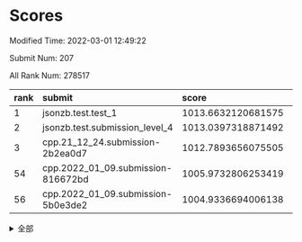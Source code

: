 # Scores

Modified Time: 2022-03-01 12:49:22

Submit Num: 207

All Rank Num: 278517

| rank |               submit               |       score        |       sigma        | pk_num |
| :--- | :--------------------------------- | :----------------- | :----------------- | :----- |
| 1    | jsonzb.test.test_1                 | 1013.6632120681575 | 0.7904086462426824 | 5378   |
| 2    | jsonzb.test.submission_level_4     | 1013.0397318871492 | 0.8198812903979859 | 5381   |
| 3    | cpp.21_12_24.submission-2b2ea0d7   | 1012.7893656075505 | 0.7832023283898781 | 5382   |
| 54   | cpp.2022_01_09.submission-816672bd | 1005.9732806253419 | 0.7064173317721661 | 5382   |
| 56   | cpp.2022_01_09.submission-5b0e3de2 | 1004.9336694006138 | 0.71879877885219   | 5383   |


<details>
<summary>全部</summary>

| rank |                 submit                 |       score        |       sigma        | pk_num |
| :--- | :------------------------------------- | :----------------- | :----------------- | :----- |
| 1    | jsonzb.test.test_1                     | 1013.6632120681575 | 0.7904086462426824 | 5378   |
| 2    | jsonzb.test.submission_level_4         | 1013.0397318871492 | 0.8198812903979859 | 5381   |
| 3    | cpp.21_12_24.submission-2b2ea0d7       | 1012.7893656075505 | 0.7832023283898781 | 5382   |
| 4    | gobigger.level_3.submission_level_3_29 | 1012.319680922627  | 0.7895789076539685 | 5381   |
| 5    | gobigger.level_3.submission_level_3_2  | 1011.5780336978145 | 0.7881553711331538 | 5377   |
| 6    | gobigger.level_3.submission_level_3_25 | 1011.555070924014  | 0.7714881168863591 | 5387   |
| 7    | gobigger.level_3.submission_level_3_18 | 1011.2433434014501 | 0.7552277717392992 | 5379   |
| 8    | gobigger.level_3.submission_level_3_24 | 1011.2269047687553 | 0.7724706176606563 | 5379   |
| 9    | gobigger.level_3.submission_level_3_43 | 1011.155384640858  | 0.785186938294661  | 5382   |
| 10   | gobigger.level_3.submission_level_3_10 | 1011.0958356112938 | 0.7673151007188507 | 5387   |
| 11   | gobigger.level_3.submission_level_3_5  | 1011.0368254661968 | 0.7915312152492301 | 5380   |
| 12   | gobigger.level_3.submission_level_3_7  | 1010.9345764061305 | 0.7738175821936334 | 5381   |
| 13   | gobigger.level_3.submission_level_3_15 | 1010.924697951805  | 0.7898633244240139 | 5385   |
| 14   | gobigger.level_3.submission_level_3_28 | 1010.8944402440859 | 0.7903985774487319 | 5379   |
| 15   | gobigger.level_3.submission_level_3_27 | 1010.8461545528193 | 0.761236809506187  | 5383   |
| 16   | gobigger.level_3.submission_level_3_13 | 1010.8294256128709 | 0.7735134927304718 | 5380   |
| 17   | gobigger.level_3.submission_level_3_44 | 1010.768113231975  | 0.7540906554639711 | 5384   |
| 18   | gobigger.level_3.submission_level_3_38 | 1010.7523026997693 | 0.7663260135187328 | 5380   |
| 19   | gobigger.level_3.submission_level_3_23 | 1010.6474079482138 | 0.7515456075854294 | 5382   |
| 20   | gobigger.level_3.submission_level_3_48 | 1010.6438249664284 | 0.7591540875502759 | 5380   |
| 21   | gobigger.level_3.submission_level_3_42 | 1010.4784959880177 | 0.7747412581371687 | 5381   |
| 22   | gobigger.level_3.submission_level_3_34 | 1010.4543867471707 | 0.7350537901763347 | 5382   |
| 23   | gobigger.level_3.submission_level_3_1  | 1010.42637402692   | 0.7514095071612992 | 5381   |
| 24   | gobigger.level_3.submission_level_3_14 | 1010.2836602353215 | 0.7688925901707306 | 5385   |
| 25   | gobigger.level_3.submission_level_3_4  | 1010.2213903374702 | 0.7639627679384177 | 5380   |
| 26   | gobigger.level_3.submission_level_3_39 | 1010.1810619047493 | 0.7409727884096223 | 5386   |
| 27   | gobigger.level_3.submission_level_3_40 | 1010.1624930811488 | 0.7552984558249881 | 5383   |
| 28   | gobigger.level_3.submission_level_3_12 | 1010.1188719829805 | 0.730461053247384  | 5384   |
| 29   | gobigger.level_3.submission_level_3_41 | 1010.0187087720298 | 0.7485821435652619 | 5383   |
| 30   | gobigger.level_3.submission_level_3_32 | 1009.9435358571398 | 0.7502129410252006 | 5383   |
| 31   | gobigger.level_3.submission_level_3_16 | 1009.9177068352716 | 0.7790308827248031 | 5385   |
| 32   | gobigger.level_3.submission_level_3_33 | 1009.9175097291411 | 0.778410897924057  | 5387   |
| 33   | gobigger.level_3.submission_level_3_36 | 1009.8392903518225 | 0.7605788945976385 | 5383   |
| 34   | gobigger.level_3.submission_level_3_6  | 1009.8266702470478 | 0.7373589060731515 | 5383   |
| 35   | gobigger.level_3.submission_level_3_35 | 1009.7450285441092 | 0.7578051810088667 | 5381   |
| 36   | gobigger.level_3.submission_level_3_17 | 1009.5895499559384 | 0.7495744714072123 | 5383   |
| 37   | gobigger.level_3.submission_level_3_49 | 1009.5509001873722 | 0.7620355145362929 | 5383   |
| 38   | gobigger.level_3.submission_level_3_46 | 1009.4703202929823 | 0.7579013535773937 | 5384   |
| 39   | gobigger.level_3.submission_level_3_31 | 1009.4097254087749 | 0.7332459391934121 | 5381   |
| 40   | gobigger.level_3.submission_level_3_20 | 1009.3582714050773 | 0.7604447648697735 | 5383   |
| 41   | gobigger.level_3.submission_level_3_47 | 1009.3449092106842 | 0.7462830118246939 | 5379   |
| 42   | gobigger.level_3.submission_level_3_19 | 1009.3320744607644 | 0.7442748483584811 | 5379   |
| 43   | gobigger.level_3.submission_level_3_37 | 1009.3315422937352 | 0.7436043256370259 | 5380   |
| 44   | gobigger.level_3.submission_level_3_0  | 1009.268064880139  | 0.7622938007762706 | 5386   |
| 45   | gobigger.level_3.submission_level_3_30 | 1009.2346581709438 | 0.754451932212389  | 5377   |
| 46   | gobigger.level_3.submission_level_3_9  | 1009.1875788535045 | 0.7478081267703239 | 5389   |
| 47   | gobigger.level_3.submission_level_3_45 | 1009.0433681679502 | 0.7593479437221637 | 5378   |
| 48   | gobigger.level_3.submission_level_3_22 | 1008.9792056021012 | 0.7568639779950013 | 5375   |
| 49   | gobigger.level_3.submission_level_3_11 | 1008.8714318097016 | 0.766840731333233  | 5381   |
| 50   | gobigger.level_3.submission_level_3_8  | 1008.7583092778613 | 0.7474513749920364 | 5381   |
| 51   | gobigger.level_3.submission_level_3_26 | 1008.6056993892132 | 0.7223592445306357 | 5383   |
| 52   | gobigger.level_3.submission_level_3_3  | 1008.5565395508578 | 0.7553387947205237 | 5384   |
| 53   | gobigger.level_3.submission_level_3_21 | 1008.0827964432156 | 0.7435142444145362 | 5381   |
| 54   | cpp.2022_01_09.submission-816672bd     | 1005.9732806253419 | 0.7064173317721661 | 5382   |
| 55   | gobigger.level_1.submission_level_1_5  | 1005.2345333323427 | 0.7358988198212637 | 5383   |
| 56   | cpp.2022_01_09.submission-5b0e3de2     | 1004.9336694006138 | 0.71879877885219   | 5383   |
| 57   | gobigger.level_1.submission_level_1_43 | 1004.8757091668127 | 0.7312680301992307 | 5383   |
| 58   | gobigger.level_1.submission_level_1_8  | 1004.8222339083726 | 0.7143855860531535 | 5384   |
| 59   | gobigger.level_1.submission_level_1_7  | 1004.4898528852387 | 0.7090941883887711 | 5383   |
| 60   | gobigger.level_1.submission_level_1_36 | 1004.3034347641897 | 0.7107535140478016 | 5384   |
| 61   | gobigger.level_1.submission_level_1_48 | 1004.2212770159475 | 0.7193580438964058 | 5386   |
| 62   | gobigger.level_1.submission_level_1_14 | 1004.1625039772892 | 0.7200135175503656 | 5380   |
| 63   | gobigger.level_1.submission_level_1_39 | 1004.1485338158276 | 0.7206142715572632 | 5381   |
| 64   | gobigger.level_1.submission_level_1_33 | 1004.0730756628482 | 0.727395162474901  | 5385   |
| 65   | gobigger.level_1.submission_level_1_16 | 1004.0170722625558 | 0.7190004762030707 | 5389   |
| 66   | gobigger.level_1.submission_level_1_26 | 1003.9957111323525 | 0.7098148799251102 | 5387   |
| 67   | gobigger.level_1.submission_level_1_17 | 1003.907791339867  | 0.7126140030693733 | 5384   |
| 68   | gobigger.level_1.submission_level_1_19 | 1003.8634905163002 | 0.7188956289732134 | 5383   |
| 69   | gobigger.level_1.submission_level_1_13 | 1003.811390241496  | 0.7124520769531365 | 5382   |
| 70   | gobigger.level_1.submission_level_1_1  | 1003.8067177289304 | 0.7283286911891096 | 5382   |
| 71   | gobigger.level_1.submission_level_1_31 | 1003.799929905294  | 0.7054137609676348 | 5381   |
| 72   | gobigger.level_1.submission_level_1_24 | 1003.761517645393  | 0.7293606696797481 | 5386   |
| 73   | gobigger.level_1.submission_level_1_37 | 1003.6672862679543 | 0.7159350429270628 | 5382   |
| 74   | gobigger.level_1.submission_level_1_20 | 1003.6455063439048 | 0.7227601580569771 | 5382   |
| 75   | gobigger.level_1.submission_level_1_6  | 1003.597838026749  | 0.7086047048938628 | 5384   |
| 76   | gobigger.level_1.submission_level_1_12 | 1003.5843272414496 | 0.7148682130257583 | 5385   |
| 77   | gobigger.level_1.submission_level_1_28 | 1003.5830940109622 | 0.7089882351388908 | 5387   |
| 78   | gobigger.level_1.submission_level_1_47 | 1003.5559398768286 | 0.7158210033646257 | 5381   |
| 79   | gobigger.level_1.submission_level_1_9  | 1003.5520033273268 | 0.715178747955771  | 5383   |
| 80   | gobigger.level_1.submission_level_1_35 | 1003.4533100172526 | 0.7231705870573462 | 5377   |
| 81   | gobigger.level_1.submission_level_1_46 | 1003.3256349052274 | 0.7130427608141952 | 5387   |
| 82   | gobigger.level_1.submission_level_1_32 | 1003.278378351454  | 0.7273767298931908 | 5380   |
| 83   | gobigger.level_1.submission_level_1_3  | 1003.2658529225013 | 0.726988304803851  | 5384   |
| 84   | gobigger.level_1.submission_level_1_34 | 1003.2618196079803 | 0.7218821072723413 | 5386   |
| 85   | gobigger.level_1.submission_level_1_38 | 1003.2228820001611 | 0.7174494835952243 | 5382   |
| 86   | gobigger.level_1.submission_level_1_30 | 1003.2141472192505 | 0.7173098697946356 | 5383   |
| 87   | gobigger.level_1.submission_level_1_25 | 1003.1358522283298 | 0.7192608126995503 | 5383   |
| 88   | gobigger.level_1.submission_level_1_11 | 1003.1274726158988 | 0.7200947006133138 | 5385   |
| 89   | gobigger.level_1.submission_level_1_23 | 1003.0488040036272 | 0.7112306538603202 | 5385   |
| 90   | gobigger.level_1.submission_level_1_49 | 1003.0146965573587 | 0.7188759242788254 | 5381   |
| 91   | gobigger.level_1.submission_level_1_15 | 1002.9867056062811 | 0.7226528041955441 | 5382   |
| 92   | gobigger.level_1.submission_level_1_29 | 1002.9350061840637 | 0.7137132259082142 | 5391   |
| 93   | gobigger.level_1.submission_level_1_0  | 1002.9096649608385 | 0.7123980908033122 | 5383   |
| 94   | gobigger.level_1.submission_level_1_41 | 1002.7642032095093 | 0.7169984457649632 | 5382   |
| 95   | gobigger.level_1.submission_level_1_18 | 1002.7328192726278 | 0.7191387316768961 | 5384   |
| 96   | gobigger.level_1.submission_level_1_2  | 1002.721043432876  | 0.7149540669385501 | 5384   |
| 97   | gobigger.level_1.submission_level_1_22 | 1002.7025230030524 | 0.7138657453343754 | 5379   |
| 98   | gobigger.level_1.submission_level_1_10 | 1002.7015452086666 | 0.7195951467560651 | 5379   |
| 99   | gobigger.level_1.submission_level_1_21 | 1002.5326133317105 | 0.7183361992956591 | 5381   |
| 100  | gobigger.level_1.submission_level_1_45 | 1002.3755385168088 | 0.7132403473652579 | 5383   |
| 101  | gobigger.level_1.submission_level_1_44 | 1002.2633742798369 | 0.7099944325566232 | 5385   |
| 102  | gobigger.level_1.submission_level_1_42 | 1002.1761729000582 | 0.7290969036120716 | 5383   |
| 103  | gobigger.level_1.submission_level_1_4  | 1002.1731445187994 | 0.7197849487949814 | 5381   |
| 104  | gobigger.level_1.submission_level_1_27 | 1001.9852878651357 | 0.7193712671928811 | 5385   |
| 105  | gobigger.level_1.submission_level_1_40 | 1001.2444619756775 | 0.7137589673978769 | 5387   |
| 106  | gobigger.random.submission_random_30   | 997.3560242054566  | 0.7019494292549012 | 5380   |
| 107  | gobigger.random.submission_random_19   | 997.2568449701542  | 0.7293336556307797 | 5380   |
| 108  | gobigger.random.submission_random_39   | 997.0459690185903  | 0.710810601256924  | 5382   |
| 109  | gobigger.random.submission_random_24   | 996.9009611159269  | 0.7038921213547157 | 5378   |
| 110  | gobigger.random.submission_random_38   | 996.8890156425601  | 0.717764318253153  | 5377   |
| 111  | gobigger.random.submission_random_33   | 996.6327326880802  | 0.714525964627763  | 5379   |
| 112  | gobigger.random.submission_random_25   | 996.6225580167085  | 0.7151283488893588 | 5386   |
| 113  | gobigger.random.submission_random_37   | 996.5446147040025  | 0.6992205851062255 | 5385   |
| 114  | gobigger.random.submission_random_47   | 996.4605623181507  | 0.7240061139479239 | 5382   |
| 115  | gobigger.random.submission_random_45   | 996.4085554270587  | 0.7014777186625896 | 5383   |
| 116  | gobigger.random.submission_random_20   | 996.3282246515973  | 0.7235752051424035 | 5385   |
| 117  | gobigger.random.submission_random_49   | 996.3027877230514  | 0.699276152180815  | 5378   |
| 118  | gobigger.random.submission_random_40   | 996.2957263496291  | 0.7098395018988887 | 5380   |
| 119  | gobigger.random.submission_random_36   | 996.26518210467    | 0.7128830787382356 | 5380   |
| 120  | gobigger.random.submission_random_16   | 996.2604489194702  | 0.7164990650803276 | 5382   |
| 121  | gobigger.random.submission_random_31   | 996.2599145555863  | 0.7289712426748344 | 5387   |
| 122  | gobigger.random.submission_random_27   | 996.2097680745119  | 0.7173720147846926 | 5379   |
| 123  | gobigger.random.submission_random_28   | 996.1428584360339  | 0.7210885115463036 | 5382   |
| 124  | gobigger.random.submission_random_12   | 996.1074792737691  | 0.7125472563773884 | 5385   |
| 125  | gobigger.random.submission_random_2    | 996.0891676912046  | 0.7192701315887001 | 5385   |
| 126  | gobigger.random.submission_random_1    | 996.0446199047916  | 0.713691653276753  | 5387   |
| 127  | gobigger.random.submission_random_5    | 995.9567579496601  | 0.6985264217658068 | 5382   |
| 128  | gobigger.random.submission_random_35   | 995.9239452229851  | 0.703553282476828  | 5385   |
| 129  | gobigger.random.submission_random_34   | 995.8930961752039  | 0.7242189520688409 | 5381   |
| 130  | gobigger.random.submission_random_7    | 995.8835937418803  | 0.7106931037421591 | 5376   |
| 131  | gobigger.random.submission_random_48   | 995.8293794142136  | 0.7094458963640581 | 5382   |
| 132  | gobigger.random.submission_random_26   | 995.7981917310957  | 0.7028483735753531 | 5383   |
| 133  | gobigger.random.submission_random_15   | 995.7747001911872  | 0.7185127910363043 | 5384   |
| 134  | gobigger.random.submission_random_0    | 995.7574513707168  | 0.6949198675550446 | 5381   |
| 135  | gobigger.random.submission_random_22   | 995.7404415747867  | 0.7087970535212537 | 5382   |
| 136  | gobigger.random.submission_random_42   | 995.7283008719019  | 0.7166221777770784 | 5383   |
| 137  | gobigger.random.submission_random_9    | 995.6994796341945  | 0.7109504840750478 | 5380   |
| 138  | gobigger.random.submission_random_18   | 995.6154850804324  | 0.7202954518151288 | 5383   |
| 139  | gobigger.random.submission_random_4    | 995.6007011923755  | 0.7242063969734535 | 5379   |
| 140  | gobigger.random.submission_random_17   | 995.5786372047867  | 0.7249479933666865 | 5377   |
| 141  | gobigger.random.submission_random_23   | 995.368831764433   | 0.7131668956099604 | 5382   |
| 142  | gobigger.random.submission_random_32   | 995.2706763175358  | 0.7185500332941768 | 5384   |
| 143  | gobigger.random.submission_random_13   | 995.2688216548598  | 0.7202814112980659 | 5377   |
| 144  | gobigger.random.submission_random_41   | 995.2671815874908  | 0.7107989111959933 | 5378   |
| 145  | gobigger.random.submission_random_8    | 995.1508002957895  | 0.7184067005724596 | 5380   |
| 146  | gobigger.random.submission_random_29   | 995.1417198653264  | 0.7164425179482397 | 5382   |
| 147  | gobigger.random.submission_random_44   | 994.9923557626179  | 0.704392274083059  | 5382   |
| 148  | gobigger.random.submission_random_10   | 994.9912380029768  | 0.7083705527573156 | 5383   |
| 149  | gobigger.random.submission_random_43   | 994.9247692057131  | 0.7183557307659295 | 5381   |
| 150  | gobigger.random.submission_random_46   | 994.7772219881492  | 0.723664676649494  | 5380   |
| 151  | gobigger.random.submission_random_6    | 994.7230414108739  | 0.7311758693378104 | 5382   |
| 152  | gobigger.random.submission_random_14   | 994.7137179720172  | 0.7239768826988965 | 5382   |
| 153  | gobigger.random.submission_random_11   | 994.6876940563732  | 0.7341695189965056 | 5381   |
| 154  | gobigger.random.submission_random_21   | 994.5722706576627  | 0.7314753428113945 | 5380   |
| 155  | gobigger.random.submission_random_3    | 994.3931643599118  | 0.7117030619934263 | 5382   |
| 156  | gobigger.level_2.submission_level_2_37 | 993.840291470367   | 0.7204066483723606 | 5380   |
| 157  | gobigger.level_2.submission_level_2_40 | 993.7428347673441  | 0.730661611842329  | 5374   |
| 158  | gobigger.level_2.submission_level_2_14 | 993.6851538483062  | 0.748235962751412  | 5380   |
| 159  | gobigger.level_2.submission_level_2_6  | 993.5670131957843  | 0.7387347525422231 | 5383   |
| 160  | gobigger.level_2.submission_level_2_25 | 993.4610352365268  | 0.7343732371201892 | 5383   |
| 161  | gobigger.level_2.submission_level_2_22 | 993.4411386710921  | 0.7422921239906835 | 5382   |
| 162  | gobigger.level_2.submission_level_2_2  | 993.2292258346432  | 0.7312086534388367 | 5379   |
| 163  | gobigger.level_2.submission_level_2_44 | 993.2093183152651  | 0.7334887644385241 | 5379   |
| 164  | gobigger.level_2.submission_level_2_5  | 993.0812830534838  | 0.7440192632828703 | 5379   |
| 165  | gobigger.level_2.submission_level_2_11 | 993.0410667060248  | 0.7194444970907071 | 5382   |
| 166  | gobigger.level_2.submission_level_2_3  | 992.9412335409969  | 0.7323833301771353 | 5379   |
| 167  | gobigger.level_2.submission_level_2_33 | 992.9099159807612  | 0.7522062454165371 | 5379   |
| 168  | gobigger.level_2.submission_level_2_31 | 992.9021493678483  | 0.7436664428423502 | 5381   |
| 169  | gobigger.level_2.submission_level_2_28 | 992.8685610457867  | 0.7464115301223572 | 5382   |
| 170  | gobigger.level_2.submission_level_2_10 | 992.7628169565946  | 0.7280510588897304 | 5374   |
| 171  | gobigger.level_2.submission_level_2_15 | 992.6976143449912  | 0.7301198063645763 | 5384   |
| 172  | gobigger.level_2.submission_level_2_48 | 992.6711824659855  | 0.7458122873815494 | 5383   |
| 173  | gobigger.level_2.submission_level_2_21 | 992.5698955098919  | 0.746431036891771  | 5379   |
| 174  | gobigger.level_2.submission_level_2_32 | 992.5462709372226  | 0.7657305298530426 | 5378   |
| 175  | gobigger.level_2.submission_level_2_38 | 992.2786176120634  | 0.7520969827412407 | 5381   |
| 176  | gobigger.level_2.submission_level_2_20 | 992.2400666801907  | 0.7386332061169537 | 5381   |
| 177  | gobigger.level_2.submission_level_2_42 | 992.2163866209353  | 0.7531245038780332 | 5380   |
| 178  | gobigger.level_2.submission_level_2_7  | 992.2080671514877  | 0.7523513907839438 | 5383   |
| 179  | gobigger.level_2.submission_level_2_4  | 991.9720287201459  | 0.7592612716371949 | 5383   |
| 180  | gobigger.level_2.submission_level_2_18 | 991.9067861963891  | 0.7617160647092689 | 5387   |
| 181  | gobigger.level_2.submission_level_2_49 | 991.8479532321686  | 0.7350857127566839 | 5382   |
| 182  | gobigger.level_2.submission_level_2_8  | 991.7285652528503  | 0.747302224909164  | 5386   |
| 183  | gobigger.level_2.submission_level_2_34 | 991.7159588759283  | 0.7394484184321499 | 5377   |
| 184  | gobigger.level_2.submission_level_2_30 | 991.7041480695324  | 0.7671584712001651 | 5384   |
| 185  | gobigger.level_2.submission_level_2_16 | 991.6864740768223  | 0.737899396835686  | 5381   |
| 186  | gobigger.level_2.submission_level_2_27 | 991.6366522807417  | 0.7534605755487755 | 5383   |
| 187  | gobigger.level_2.submission_level_2_12 | 991.5276647724946  | 0.7716774271552242 | 5381   |
| 188  | gobigger.level_2.submission_level_2_39 | 991.5132304958447  | 0.7510793721484391 | 5375   |
| 189  | gobigger.level_2.submission_level_2_41 | 991.498996137248   | 0.7636381068525278 | 5386   |
| 190  | gobigger.level_2.submission_level_2_43 | 991.4400194052929  | 0.7730878451333093 | 5380   |
| 191  | gobigger.level_2.submission_level_2_0  | 991.428222456846   | 0.768467964450618  | 5381   |
| 192  | gobigger.level_2.submission_level_2_35 | 991.2838064029562  | 0.7563911877753332 | 5380   |
| 193  | gobigger.level_2.submission_level_2_24 | 991.2531897747556  | 0.7455138105874463 | 5376   |
| 194  | gobigger.level_2.submission_level_2_9  | 991.2500861311275  | 0.7367021626474362 | 5384   |
| 195  | gobigger.level_2.submission_level_2_17 | 991.1569017381815  | 0.774613002327586  | 5382   |
| 196  | gobigger.level_2.submission_level_2_36 | 990.9710537795316  | 0.7619161379451509 | 5382   |
| 197  | gobigger.level_2.submission_level_2_47 | 990.9180628667503  | 0.7605371704807697 | 5388   |
| 198  | gobigger.level_2.submission_level_2_23 | 990.9139142545754  | 0.7515933202217493 | 5384   |
| 199  | gobigger.level_2.submission_level_2_46 | 990.758584402497   | 0.750094173383126  | 5380   |
| 200  | gobigger.level_2.submission_level_2_29 | 990.5687720686074  | 0.786496324313476  | 5380   |
| 201  | gobigger.level_2.submission_level_2_45 | 990.4606028356098  | 0.7761074098979109 | 5381   |
| 202  | gobigger.level_2.submission_level_2_1  | 990.3312700734497  | 0.7610744622362141 | 5381   |
| 203  | gobigger.level_2.submission_level_2_26 | 990.2434954085247  | 0.7648552636166519 | 5384   |
| 204  | gobigger.level_2.submission_level_2_13 | 989.817657280371   | 0.7795160460123058 | 5379   |
| 205  | gobigger.level_2.submission_level_2_19 | 989.5164824574398  | 0.7837834565252346 | 5381   |
| 206  | gobigger.none.submission_none_0        | 977.4344743819131  | 1.3503363688372785 | 5383   |
| 207  | gobigger.none.submission_none_1        | 974.9805662280294  | 1.5566695168954152 | 5384   |

</details>
